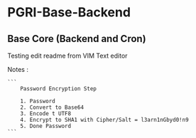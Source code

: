 # PGRI-Base-Backend
Base Core (Backend and Cron)
-----------------------

Testing edit readme from VIM Text editor


Notes : 

 	```
        Password Encryption Step

        1. Password
        2. Convert to Base64
        3. Encode t UTF8
        4. Encrypt to SHA1 with Cipher/Salt = l3arn1nGbyd0!n9
        5. Done Password
 	```
